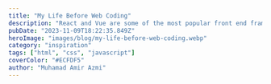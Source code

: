 ```yaml
---
title: "My Life Before Web Coding"
description: "React and Vue are some of the most popular front end frameworks that makes the web application becomes Single Page Application (SPA). Those frameworks using components approach for building UI for web application. So, it is necessary to have some kind of temporary data store for each component that can store any value and update the UI and content based on the value stored."
pubDate: "2023-11-09T18:22:35.849Z"
heroImage: "images/blog/my-life-before-web-coding.webp"
category: "inspiration"
tags: ["html", "css", "javascript"]
coverColor: "#ECFDF5"
author: "Muhamad Amir Azmi"
---
```

